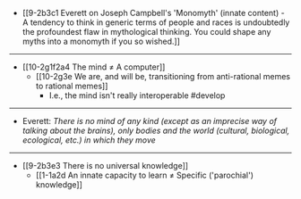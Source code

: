 - [[9-2b3c1 Everett on Joseph Campbell's 'Monomyth' (innate content) - A tendency to think in generic terms of people and races is undoubtedly the profoundest flaw in mythological thinking. You could shape any myths into a monomyth if you so wished.]]
---
- [[10-2g1f2a4 The mind ≠ A computer]]
  - [[10-2g3e We are, and will be, transitioning from anti-rational memes to rational memes]]
    - I.e., the mind isn't really interoperable #develop
---
- Everett:
	*There is no mind of any kind (except as an imprecise way of talking about the brains), only bodies and the world (cultural, biological, ecological, etc.) in which they move*
---
- [[9-2b3e3 There is no universal knowledge]]
  - [[1-1a2d An innate capacity to learn ≠ Specific ('parochial') knowledge]]
